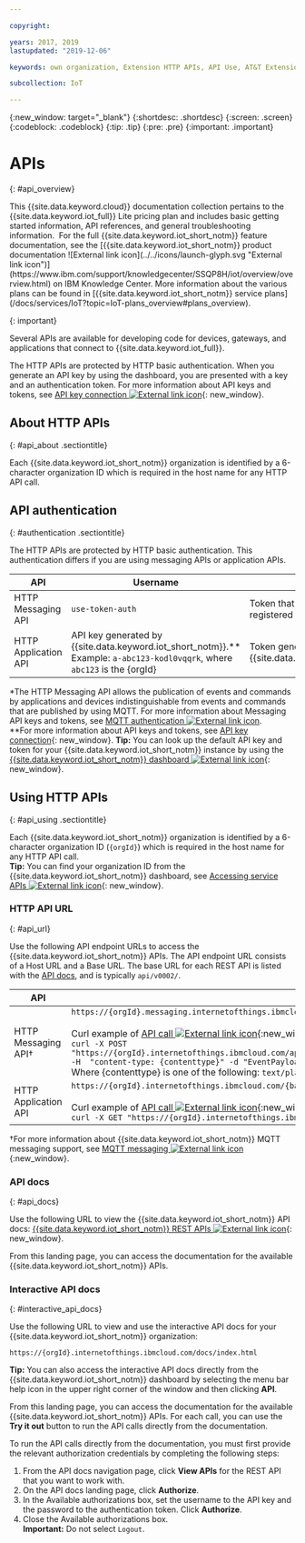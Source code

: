 ```yaml
---

copyright:

years: 2017, 2019
lastupdated: "2019-12-06"

keywords: own organization, Extension HTTP APIs, API Use, AT&T Extension, Administer AT&T

subcollection: IoT

---
```


{:new_window: target="\_blank"}
{:shortdesc: .shortdesc}
{:screen: .screen}
{:codeblock: .codeblock}
{:tip: .tip}
{:pre: .pre}
{:important: .important}


# APIs
{: #api_overview}

<p>This {{site.data.keyword.cloud}} documentation collection pertains to the {{site.data.keyword.iot_full}} Lite pricing plan and includes basic getting started information, API references, and general troubleshooting information. 
For the full {{site.data.keyword.iot_short_notm}} feature documentation, see the [{{site.data.keyword.iot_short_notm}} product documentation ![External link icon](../../icons/launch-glyph.svg "External link icon")](https://www.ibm.com/support/knowledgecenter/SSQP8H/iot/overview/overview.html) on IBM Knowledge Center. More information about the various plans can be found in [{{site.data.keyword.iot_short_notm}} service plans](/docs/services/IoT?topic=IoT-plans_overview#plans_overview). 
</p>
{: important}

Several APIs are available for developing code for devices, gateways, and applications that connect to {{site.data.keyword.iot_full}}.

The HTTP APIs are protected by HTTP basic authentication. When you generate an API key by using the dashboard, you are presented with a key and an authentication token. For more information about API keys and tokens, see [API key connection ![External link icon](../../../icons/launch-glyph.svg)](https://www.ibm.com/support/knowledgecenter/SSQP8H/iot/platform/platform_authorization.html#api-key){: new_window}.


## About HTTP APIs
{: #api_about .sectiontitle}

Each {{site.data.keyword.iot_short_notm}} organization is identified by a 6-character organization ID which is required in the host name for any HTTP API call.   

## API authentication
{: #authentication .sectiontitle}

The HTTP APIs are protected by HTTP basic authentication. This authentication differs if you are using messaging APIs or application APIs. 

API|Username|Password
---|---|---
HTTP Messaging API|`use-token-auth`|Token that is created when you registered your device.&ast;
HTTP Application API|API key generated by {{site.data.keyword.iot_short_notm}}.&ast;&ast;</br>Example: `a-abc123-kodl0vqqrk`, where `abc123` is the {orgId}| Token generated by {{site.data.keyword.iot_short_notm}}.&ast;&ast;

&ast;The HTTP Messaging API allows the publication of events and commands by applications and devices indistinguishable from events and commands that are published by using MQTT. For more information about Messaging API keys and tokens, see [MQTT authentication ![External link icon](../../../../icons/launch-glyph.svg "External link icon")](https://www.ibm.com/support/knowledgecenter/SSQP8H/iot/platform/devices/mqtt.html#mqtt_authentication).  
&ast;&ast;For more information about API keys and tokens, see [API key connection](../applications/app_dev_index.html#authentication){: new_window}.   **Tip:** You can look up the default API key and token for your {{site.data.keyword.iot_short_notm}} instance by using the [{{site.data.keyword.iot_short_notm}} dashboard ![External link icon](../../../../icons/launch-glyph.svg "External link icon")](https://www.ibm.com/support/knowledgecenter/SSQP8H/iot/getting_started/external_dashboard.html#access_api){: new_window}.

## Using HTTP APIs
{: #api_using .sectiontitle}

Each {{site.data.keyword.iot_short_notm}} organization is identified by a 6-character organization ID (`{orgId}`) which is required in the host name for any HTTP API call.   
**Tip:** You can find your organization ID from the {{site.data.keyword.iot_short_notm}} dashboard, see [Accessing service APIs ![External link icon](../../../../icons/launch-glyph.svg "External link icon")](https://www.ibm.com/support/knowledgecenter/SSQP8H/iot/getting_started/external_dashboard.html#access_api){: new_window}.

### HTTP API URL  
{: #api_url}  

Use the following API endpoint URLs to access the {{site.data.keyword.iot_short_notm}} APIs. The API endpoint URL consists of a Host URL and a Base URL. The base URL for each REST API is listed with the [API docs](#api_docs), and is typically `api/v0002/`.

API|Host URL
---|---
HTTP Messaging API&dagger;|`https://{orgId}.messaging.internetofthings.ibmcloud.com/{base_URL}`</br></br>Curl example of [API call ![External link icon](../../../../icons/launch-glyph.svg "External link icon")](https://docs.internetofthings.ibmcloud.com/apis/swagger/v0002/http-messaging.html#/Devices%20and%20gateways/post_device_types__typeId__devices__deviceId__events__eventName_){:new_window} to send a device event:  </br>`curl -X POST "https://{orgId}.internetofthings.ibmcloud.com/api/v0002/device/types/{deviceType}/devices/{deviceId}/events/{event_name}" -H  "content-type: {contenttype}" -d "EventPayload" -u 'use-token-auth:{password}'`</br> Where {contenttype} is one of the following: `text/plain`, `application/json`, `application/xml`, and `application/octet-stream`.
HTTP Application API|`https://{orgId}.internetofthings.ibmcloud.com/{base_URL}`</br></br>Curl example of [API call ![External link icon](../../../../icons/launch-glyph.svg "External link icon")](https://docs.internetofthings.ibmcloud.com/apis/swagger/v0002/org-admin.html#/Device%20Bulk%20Configuration/get_bulk_devices){:new_window} to list the devices in your organization:  </br>`curl -X GET "https://{orgId}.internetofthings.ibmcloud.com/api/v0002/bulk/devices?_limit=25" -u '{username}:{password}'`

&dagger;For more information about {{site.data.keyword.iot_short_notm}} MQTT messaging support, see [MQTT messaging ![External link icon](../../../../icons/launch-glyph.svg "External link icon")](https://www.ibm.com/support/knowledgecenter/SSQP8H/iot/platform/reference/mqtt/index.html){:new_window}.


### API docs
{: #api_docs}

Use the following URL to view the {{site.data.keyword.iot_short_notm}} API docs: [{{site.data.keyword.iot_short_notm}} REST APIs ![External link icon](../../../../icons/launch-glyph.svg "External link icon")](https://docs.internetofthings.ibmcloud.com/apis/swagger/index.html){: new_window}. 

From this landing page, you can access the documentation for the available {{site.data.keyword.iot_short_notm}} APIs.


### Interactive API docs
{: #interactive_api_docs}  

Use the following URL to view and use the interactive API docs for your {{site.data.keyword.iot_short_notm}} organization:

`https://{orgId}.internetofthings.ibmcloud.com/docs/index.html`

**Tip:** You can also access the interactive API docs directly from the {{site.data.keyword.iot_short_notm}} dashboard by selecting the menu bar help icon in the upper right corner of the window and then clicking **API**.

From this landing page, you can access the documentation for the available {{site.data.keyword.iot_short_notm}} APIs. For each call, you can use the **Try it out** button to run the API calls directly from the documentation.

To run the API calls directly from the documentation, you must first provide the relevant authorization credentials by completing the following steps:

1. From the API docs navigation page, click **View APIs** for the REST API that you want to work with. 
2. On the API docs landing page, click **Authorize**.
3. In the Available authorizations box, set the username to the API key and the password to the authentication token. Click **Authorize**.
4. Close the Available authorizations box.   
**Important:** Do not select `Logout`.
